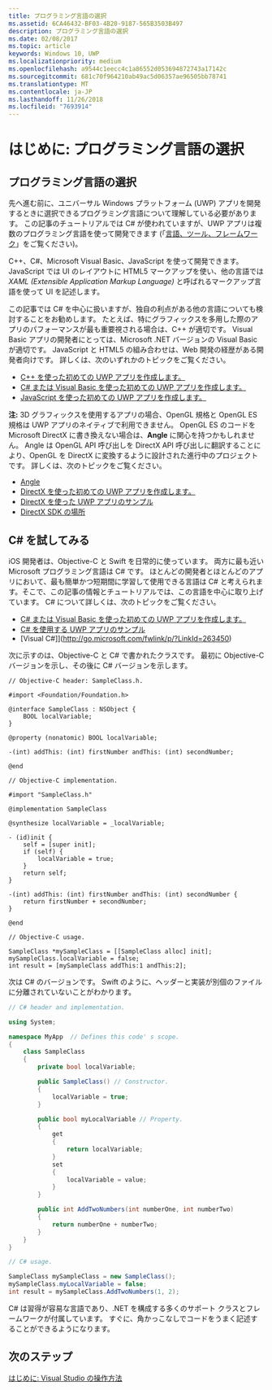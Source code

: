 ```yaml
---
title: プログラミング言語の選択
ms.assetid: 6CA46432-BF03-4B20-9187-565B3503B497
description: プログラミング言語の選択
ms.date: 02/08/2017
ms.topic: article
keywords: Windows 10, UWP
ms.localizationpriority: medium
ms.openlocfilehash: a9544c1eecc4c1a86552d053694872743a17142c
ms.sourcegitcommit: 681c70f964210ab49ac5d06357ae96505bb78741
ms.translationtype: MT
ms.contentlocale: ja-JP
ms.lasthandoff: 11/26/2018
ms.locfileid: "7693914"
---
```

# <a name="getting-started-choosing-a-programming-language"></a>はじめに: プログラミング言語の選択


## <a name="choosing-a-programming-language"></a>プログラミング言語の選択

先へ進む前に、ユニバーサル Windows プラットフォーム (UWP) アプリを開発するときに選択できるプログラミング言語について理解している必要があります。 この記事のチュートリアルでは C# が使われていますが、UWP アプリは複数のプログラミング言語を使って開発できます (「[言語、ツール、フレームワーク](https://msdn.microsoft.com/library/windows/apps/dn465799)」をご覧ください)。

C++、C#、Microsoft Visual Basic、JavaScript を使って開発できます。 JavaScript では UI のレイアウトに HTML5 マークアップを使い、他の言語では *XAML (Extensible Application Markup Language)* と呼ばれるマークアップ言語を使って UI を記述します。

この記事では C# を中心に扱いますが、独自の利点がある他の言語についても検討することをお勧めします。 たとえば、特にグラフィックスを多用した際のアプリのパフォーマンスが最も重要視される場合は、C++ が適切です。 Visual Basic アプリの開発者にとっては、Microsoft .NET バージョンの Visual Basic が適切です。 JavaScript と HTML5 の組み合わせは、Web 開発の経歴がある開発者向けです。 詳しくは、次のいずれかのトピックをご覧ください。

-   [C++ を使った初めての UWP アプリを作成します。](../get-started/create-a-basic-windows-10-app-in-cpp.md)
-   [C# または Visual Basic を使った初めての UWP アプリを作成します。](../get-started/create-a-hello-world-app-xaml-universal.md)
-   [JavaScript を使った初めての UWP アプリを作成します。](../get-started/create-a-hello-world-app-js-uwp.md)

**注:** 3D グラフィックスを使用するアプリの場合、OpenGL 規格と OpenGL ES 規格は UWP アプリのネイティブで利用できません。 OpenGL ES のコードを Microsoft DirectX に書き換えない場合は、**Angle** に関心を持つかもしれません。 Angle は OpenGL API 呼び出しを DirectX API 呼び出しに翻訳することにより、OpenGL を DirectX に変換するように設計された進行中のプロジェクトです。 詳しくは、次のトピックをご覧ください。
-   [Angle](https://code.google.com/p/angleproject/)
-   [DirectX を使った初めての UWP アプリを作成します。](https://msdn.microsoft.com/library/windows/apps/br229580)
-   [DirectX を使った UWP アプリのサンプル](http://go.microsoft.com/fwlink/p/?LinkId=263603)
-   [DirectX SDK の場所](https://msdn.microsoft.com/library/windows/desktop/ee663275)

## <a name="giving-c-a-go"></a>C# を試してみる

iOS 開発者は、Objective-C と Swift を日常的に使っています。 両方に最も近い Microsoft プログラミング言語は C# です。 ほとんどの開発者とほとんどのアプリにおいて、最も簡単かつ短期間に学習して使用できる言語は C# と考えられます。そこで、この記事の情報とチュートリアルでは、この言語を中心に取り上げています。 C# について詳しくは、次のトピックをご覧ください。

-   [C# または Visual Basic を使った初めての UWP アプリを作成します。](../get-started/create-a-hello-world-app-xaml-universal.md)
-   [C# を使用する UWP アプリのサンプル](http://go.microsoft.com/fwlink/p/?LinkId=263453)
-   [Visual C#]](http://go.microsoft.com/fwlink/p/?LinkId=263450)

次に示すのは、Objective-C と C# で書かれたクラスです。 最初に Objective-C バージョンを示し、その後に C# バージョンを示します。

```obj-c
// Objective-C header: SampleClass.h.

#import <Foundation/Foundation.h>

@interface SampleClass : NSObject {
    BOOL localVariable;
}

@property (nonatomic) BOOL localVariable;

-(int) addThis: (int) firstNumber andThis: (int) secondNumber;

@end
```

```obj-c
// Objective-C implementation.

#import "SampleClass.h"

@implementation SampleClass

@synthesize localVariable = _localVariable;

- (id)init {
    self = [super init];
    if (self) {
        localVariable = true;
    }
    return self;
}

-(int) addThis: (int) firstNumber andThis: (int) secondNumber {
    return firstNumber + secondNumber;
}

@end
```

```obj-c
// Objective-C usage.

SampleClass *mySampleClass = [[SampleClass alloc] init];
mySampleClass.localVariable = false;
int result = [mySampleClass addThis:1 andThis:2];
```

次は C# のバージョンです。 Swift のように、ヘッダーと実装が別個のファイルに分離されていないことがわかります。

```csharp
// C# header and implementation.

using System;

namespace MyApp  // Defines this code' s scope.
{
    class SampleClass
    {
        private bool localVariable;

        public SampleClass() // Constructor.
        {
            localVariable = true;
        }

        public bool myLocalVariable // Property.
        {
            get
            {
                return localVariable;
            }
            set
            {
                localVariable = value; 
            }
        }

        public int AddTwoNumbers(int numberOne, int numberTwo)
        {
            return numberOne + numberTwo;
        }        
    }
}
```

```csharp
// C# usage.

SampleClass mySampleClass = new SampleClass();
mySampleClass.myLocalVariable = false;
int result = mySampleClass.AddTwoNumbers(1, 2);
```

C# は習得が容易な言語であり、.NET を構成する多くのサポート クラスとフレームワークが付属しています。 すぐに、角かっこなしでコードをうまく記述することができるようになります。

## <a name="next-step"></a>次のステップ

[はじめに: Visual Studio の操作方法](getting-started-getting-around-in-visual-studio.md)
